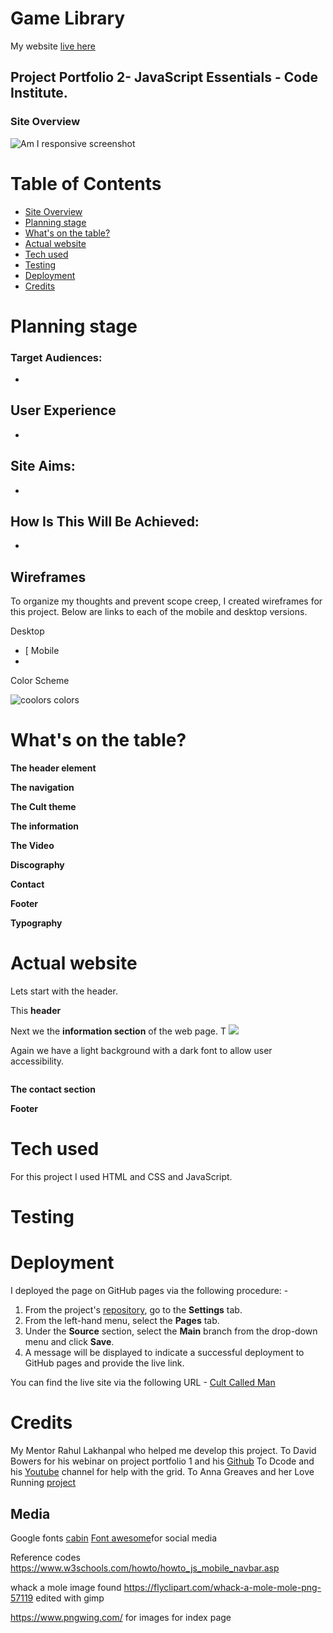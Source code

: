 # Game Library
My website [live here](https://excellentwish.github.io/first_html_css_ci_project/)

## Project Portfolio 2- JavaScript Essentials - Code Institute.
### Site Overview


![Am I responsive screenshot]()

# Table of Contents
+ [Site Overview](#site-overview)
+ [Planning stage](#planning-stage)
+ [What's on the table?](#what's-on-the-table?)
+ [Actual website](#Actual-website)
+ [Tech used](#tech-used)
+ [Testing](#testing)
+ [Deployment](#deployment)
+ [Credits](#credits)

   
# Planning stage
### Target Audiences:
* 

## User Experience
* 
## Site Aims:
* 

## How Is This Will Be Achieved:
* 

## Wireframes
To organize my thoughts and prevent scope creep, I created wireframes for this project. Below are links to each of the mobile and desktop versions.

  Desktop
 * [
 Mobile
 * 
 
 Color Scheme

![coolors colors]()


# What's on the table?

**The header element** 

**The navigation** 

**The Cult theme** 

**The information** 

**The Video** 

**Discography**

**Contact**

**Footer** 

**Typography**

# Actual website


Lets start with the header.
![]()

This **header** 

Next we the **information section** of the web page. T
![](do)

Again we have a light background with a dark font to allow user accessibility.




![]()

**The contact section** 

**Footer** 



# Tech used 

 For this project I used HTML and CSS and JavaScript.

 

# Testing


# Deployment
I deployed the page on GitHub pages via the following procedure: -

1. From the project's [repository](https://github.com/ExcellentWish/first_html_css_ci_project), go to the **Settings** tab.
2. From the left-hand menu, select the **Pages** tab.
3. Under the **Source** section, select the **Main** branch from the drop-down menu and click **Save**.
4. A message will be displayed to indicate a successful deployment to GitHub pages and provide the live link.

You  can find the live site via the following URL - [Cult Called Man](https://excellentwish.github.io/first_html_css_ci_project/)

# Credits 
My Mentor Rahul Lakhanpal who helped me develop this project.
To David Bowers for his webinar on project portfolio 1 and his [Github](https://github.com/dnlbowers)
To Dcode and his [Youtube](https://www.youtube.com/watch?v=rnhoY5Cdmy0) channel for help with the grid.
To Anna Greaves and her Love Running [project](https://github.com/Code-Institute-Solutions/love-running-2.0-sourcecode)
## Media
Google fonts [cabin](https://fonts.google.com/specimen/Cabin?query=cabin)
[Font awesome](https://fontawesome.com/kits/0f96215e04/use)for social media


Reference codes 
https://www.w3schools.com/howto/howto_js_mobile_navbar.asp

whack a mole image found https://flyclipart.com/whack-a-mole-mole-png-57119 edited with gimp

https://www.pngwing.com/ for images for index page